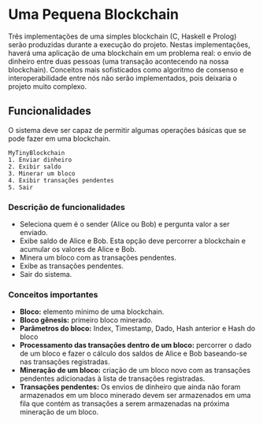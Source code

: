 # Uma Pequena Blockchain 

Três implementações de uma simples blockchain (C, Haskell e Prolog) serão produzidas durante a execução do projeto. Nestas implementações, haverá uma aplicação de uma blockchain em um problema real: o envio de dinheiro entre duas pessoas (uma transação acontecendo na nossa blockchain). Conceitos mais sofisticados como algoritmo de consenso e interoperabilidade entre nós não serão implementados, pois deixaria o projeto muito complexo.

## Funcionalidades

O sistema deve ser capaz de permitir algumas operações básicas que se pode fazer em uma blockchain.

```
MyTinyBlockchain
1. Enviar dinheiro
2. Exibir saldo
3. Minerar um bloco
4. Exibir transações pendentes
5. Sair
```

### Descrição de funcionalidades

* Seleciona quem é o sender (Alice ou Bob) e pergunta valor a ser enviado.
* Exibe saldo de Alice e Bob. Esta opção deve percorrer a blockchain e acumular os valores de Alice e Bob.
* Minera um bloco com as transações pendentes.
* Exibe as transações pendentes.
* Sair do sistema.

### Conceitos importantes
* **Bloco:** elemento mínimo de uma blockchain.
* **Bloco gênesis:** primeiro bloco minerado.
* **Parâmetros do bloco:** Index, Timestamp, Dado, Hash anterior e Hash do bloco
* **Processamento das transações dentro de um bloco:** percorrer o dado de um bloco e fazer o cálculo dos saldos de Alice e Bob baseando-se nas transações registradas.
* **Mineração de um bloco:** criação de um bloco novo com as transações pendentes adicionadas à lista de transações registradas.
* **Transações pendentes:** Os envios de dinheiro que ainda não foram armazenados em um bloco minerado devem ser armazenados em uma fila que contém as transações a serem armazenadas na próxima mineração de um bloco.

